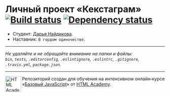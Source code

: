 # Личный проект «Кекстаграм» [![Build status][travis-image]][travis-url] [![Dependency status][dependency-image]][dependency-url]

* Студент: [Дарья Найдикова](https://up.htmlacademy.ru/javascript/7/user/100740).
* Наставник: `В гордом одиночестве`.

---

_Не удаляйте и не обращайте внимание на папки и файлы:_<br>
_`bin`, `tests`, `.editorconfig`, `.eslintignore`, `.eslintrc`, `.gitignore`, `.travis.yml`, `package.json`._

---

<a href="https://htmlacademy.ru/intensive/javascript"><img align="left" width="50" height="50" title="HTML Academy" src="https://up.htmlacademy.ru/static/img/intensive/javascript/logo-for-github.svg"></a>

Репозиторий создан для обучения на интенсивном онлайн‑курсе «[Базовый JavaScript](https://htmlacademy.ru/intensive/javascript)» от [HTML Academy](https://htmlacademy.ru).

[travis-image]: https://travis-ci.org/htmlacademy-javascript/100740-kekstagram.svg?branch=master
[travis-url]: https://travis-ci.org/htmlacademy-javascript/100740-kekstagram
[dependency-image]: https://david-dm.org/htmlacademy-javascript/100740-kekstagram.svg?style=flat-square
[dependency-url]: https://david-dm.org/htmlacademy-javascript/100740-kekstagram
